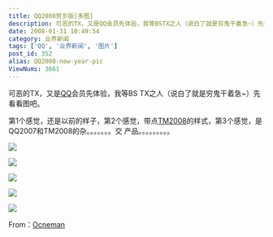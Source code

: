 ```yaml
---
title: QQ2008贺岁版[多图]
description: 可恶的TX，又是QQ会员先体验，我等BSTX之人（说白了就是穷鬼干着急~）先看看图吧。第1个感觉，还是以前的样子，第2个感觉，带点TM2008的样式，第3个感觉，是QQ2007和TM2008的杂。。。。。。。交产品。。。。。。。。。
date: 2008-01-31 10:49:54
category: 业界新闻
tags: ['QQ', '业界新闻', '图片']
post_id: 352
alias: QQ2008-new-year-pic
ViewNums: 3661
---
```


可恶的TX，又是[QQ](/tags/QQ)会员先体验，我等BS TX之人（说白了就是穷鬼干着急~）先看看图吧。

第1个感觉，还是以前的样子，第2个感觉，带点[TM2008](/blog/qq2009-preview-vs-tm2008-preview4)的样式，第3个感觉，是QQ2007和TM2008的杂。。。。。。。交 产品。。。。。。。。。

![](http://my.lenovo.net/attachments/d/9/25137_200801292048371.jpg)

![](http://my.lenovo.net/attachments/d/6/25137_200801292048372.jpg)

![](http://my.lenovo.net/attachments/c/1/25137_200801292048373.jpg)

![](http://my.lenovo.net/attachments/c/3/25137_200801292048375.jpg)

![](http://my.lenovo.net/attachments/8/e/25137_200801292048374.jpg)

From：[Ocneman](http://www.neusofter.cn/)

